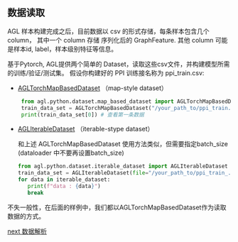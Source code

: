 ## 数据读取

AGL 样本构建完成之后，目前数据以 csv 的形式存储，每条样本包含几个 column， 其中一个 column 存储 序列化后的 GraphFeature. 其他 column 可能是样本id, label，样本级别特征等信息。

基于Pytorch, AGL提供两个简单的 Dataset，读取这些csv文件，并构建模型所需的训练/验证/测试集。
假设你构建好的 PPI 训练接名称为 ppi_train.csv:

* [AGLTorchMapBasedDataset](../../agl/python/dataset/map_based_dataset.py) （map-style dataset）

   ```python
    from agl.python.dataset.map_based_dataset import AGLTorchMapBasedDataset
    train_data_set = AGLTorchMapBasedDataset("/your_path_to/ppi_train.csv")
    print(train_data_set[0]) # 查看第一条数据
   ```

* [AGLIterableDataset](../../agl/python/dataset/iterable_dataset.py) （iterable-stype dataset）

  和上述 AGLTorchMapBasedDataset 使用方法类似，但需要指定batch_size (dataloader 中不要再设置batch_size)

   ```python
   from agl.python.dataset.iterable_dataset import AGLIterableDataset
   train_data_set = AGLIterableDataset(file="/your_path_to/ppi_train_.csv")
   for data in iterable_dataset:
      print(f"data : {data}")
      break
   ```

不失一般性，在后面的样例中，我们都以AGLTorchMapBasedDataset作为读取数据的方式。

[next 数据解析](./learning_step2_parse_data.md)